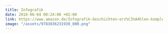 ```yaml
---
title: Infografik
date: 2018-06-04 00:24:00 +02:00
link: https://www.amazon.de/Infografik-Geschichten-erz%C3%A4hlen-komplexen-pr%C3%A4sentieren/dp/383623193X/
image: "/assets/9783836231930_800.png"
---
```


